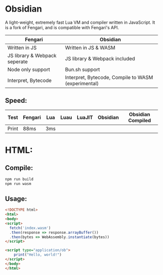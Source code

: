 # Obsidian
A light-weight, extremely fast Lua VM and compiler written in JavaScript. It is a fork of Fengari, and is compatible with Fengari's API.

| Fengari | Obsidian |
|---------|----------|
| Written in JS | Written in JS & WASM |
| JS library & Webpack seperate | JS library & Webpack included |
| Node only support | Bun.sh support |
| Interpret, Bytecode | Interpret, Bytecode, Compile to WASM (experimental) |
## Speed:
| Test | Fengari | Lua | Luau | LuaJIT | Obsidian | Obsidian Compiled |
|------|---------|-----|------|--------|----------|-------------------|
| Print | 88ms | 3ms | 

# HTML:
## Compile:
```bash
npm run build
npm run wasm
```
## Usage:
```html
<!DOCTYPE html>
<html>
<body>
<script>
  fetch('index.wasm')
  .then(response => response.arrayBuffer())
  .then(bytes => WebAssembly.instantiate(bytes))
</script>

<script type="application/ob">
    print("Hello, world!")
</script>
</body>
</html>
```